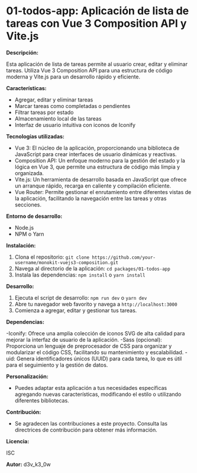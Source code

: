 # 01-todos-app: Aplicación de lista de tareas con Vue 3 Composition API y Vite.js

**Descripción:**

Esta aplicación de lista de tareas permite al usuario crear, editar y eliminar tareas. Utiliza Vue 3 Composition API para una estructura de código moderna y Vite.js para un desarrollo rápido y eficiente.

**Características:**

- Agregar, editar y eliminar tareas
- Marcar tareas como completadas o pendientes
- Filtrar tareas por estado
- Almacenamiento local de las tareas
- Interfaz de usuario intuitiva con iconos de Iconify

**Tecnologías utilizadas:**

- Vue 3: El núcleo de la aplicación, proporcionando una biblioteca de JavaScript para crear interfaces de usuario dinámicas y reactivas.
- Composition API: Un enfoque moderno para la gestión del estado y la lógica en Vue 3, que permite una estructura de código más limpia y organizada.
- Vite.js: Un herramienta de desarrollo basada en JavaScript que ofrece un arranque rápido, recarga en caliente y compilación eficiente.
- Vue Router: Permite gestionar el enrutamiento entre diferentes vistas de la aplicación, facilitando la navegación entre las tareas y otras secciones.

**Entorno de desarrollo:**

- Node.js
- NPM o Yarn

**Instalación:**

1. Clona el repositorio: `git clone https://github.com/your-username/monokit-vuejs3-composition.git`
2. Navega al directorio de la aplicación: `cd packages/01-todos-app`
3. Instala las dependencias: `npm install` o `yarn install`

**Desarrollo:**

1. Ejecuta el script de desarrollo: `npm run dev` o `yarn dev`
2. Abre tu navegador web favorito y navega a `http://localhost:3000`
3. Comienza a agregar, editar y gestionar tus tareas.

**Dependencias:**

-Iconify: Ofrece una amplia colección de iconos SVG de alta calidad para mejorar la interfaz de usuario de la aplicación.
-Sass (opcional): Proporciona un lenguaje de preprocesador de CSS para organizar y modularizar el código CSS, facilitando su mantenimiento y escalabilidad.
-uid: Genera identificadores únicos (UUID) para cada tarea, lo que es útil para el seguimiento y la gestión de datos.

**Personalización:**

- Puedes adaptar esta aplicación a tus necesidades específicas agregando nuevas características, modificando el estilo o utilizando diferentes bibliotecas.

**Contribución:**

- Se agradecen las contribuciones a este proyecto. Consulta las directrices de contribución para obtener más información.

**Licencia:**

ISC

**Autor:** d3v_k3_0w
